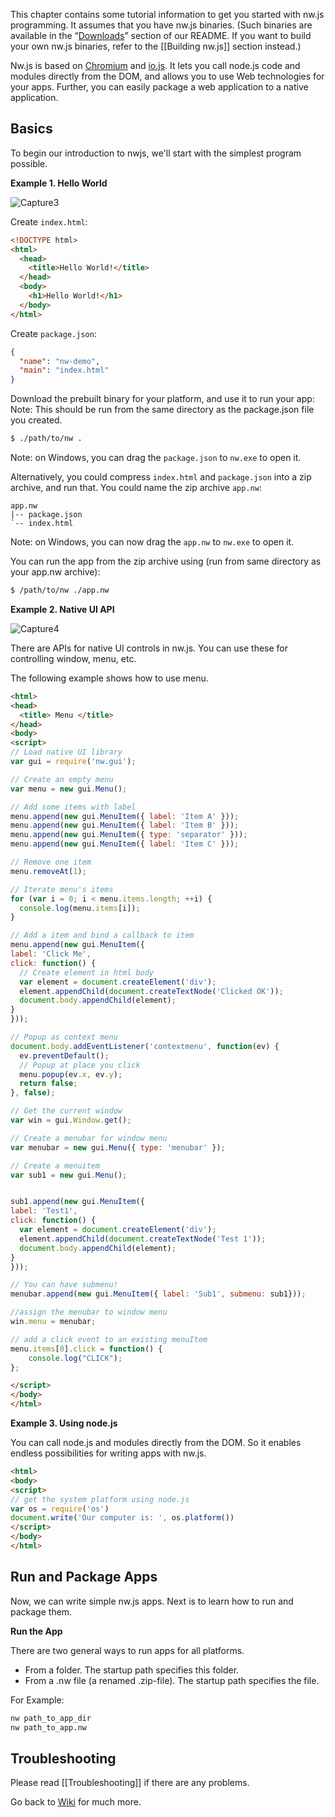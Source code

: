 This chapter contains some tutorial information to get you started with nw.js programming. It assumes that you have nw.js binaries. (Such binaries are available in the “[Downloads](https://github.com/nwjs/nw.js#downloads)” section of our README. If you want to build your own nw.js binaries, refer to the [[Building nw.js]] section instead.)

Nw.js is based on [Chromium](http://www.chromium.org) and [io.js](http://iojs.org/). It lets you call node.js code and modules directly from the DOM, and allows you to use Web technologies for your apps. Further, you can easily package a web application to a native application.

## Basics

To begin our introduction to nwjs, we'll start with the simplest program possible.

**Example 1. Hello World**

![Capture3](https://f.cloud.github.com/assets/2891424/279516/5fba0cca-912b-11e2-983d-c2e8a66c3706.PNG)

Create `index.html`:

```html
<!DOCTYPE html>
<html>
  <head>
    <title>Hello World!</title>
  </head>
  <body>
    <h1>Hello World!</h1>
  </body>
</html>
```

Create `package.json`:

```json
{
  "name": "nw-demo",
  "main": "index.html"
}
```

Download the prebuilt binary for your platform, and use it to run your app:
Note: This should be run from the same directory as the package.json file you created.

```bash
$ ./path/to/nw .
```
Note: on Windows, you can drag the `package.json` to `nw.exe` to open it.

Alternatively, you could compress `index.html` and `package.json` into a zip archive, and run that. You could name the zip archive `app.nw`:

    app.nw
    |-- package.json
    `-- index.html
Note: on Windows, you can now drag the `app.nw` to `nw.exe` to open it.

You can run the app from the zip archive using (run from same directory as your app.nw archive):

```bash
$ /path/to/nw ./app.nw
```


**Example 2. Native UI API**

![Capture4](https://f.cloud.github.com/assets/2891424/279875/e8572dd0-913d-11e2-8a82-ea021ca07ce6.PNG)

There are APIs for native UI controls in nw.js. You can use these for controlling window, menu, etc.

The following example shows how to use menu.

```html
<html>
<head>
  <title> Menu </title>
</head>
<body>
<script>
// Load native UI library
var gui = require('nw.gui');

// Create an empty menu
var menu = new gui.Menu();

// Add some items with label
menu.append(new gui.MenuItem({ label: 'Item A' }));
menu.append(new gui.MenuItem({ label: 'Item B' }));
menu.append(new gui.MenuItem({ type: 'separator' }));
menu.append(new gui.MenuItem({ label: 'Item C' }));

// Remove one item
menu.removeAt(1);

// Iterate menu's items
for (var i = 0; i < menu.items.length; ++i) {
  console.log(menu.items[i]);
}

// Add a item and bind a callback to item
menu.append(new gui.MenuItem({
label: 'Click Me',
click: function() {
  // Create element in html body
  var element = document.createElement('div');
  element.appendChild(document.createTextNode('Clicked OK'));
  document.body.appendChild(element);
}
}));

// Popup as context menu
document.body.addEventListener('contextmenu', function(ev) { 
  ev.preventDefault();
  // Popup at place you click
  menu.popup(ev.x, ev.y);
  return false;
}, false);

// Get the current window
var win = gui.Window.get();

// Create a menubar for window menu
var menubar = new gui.Menu({ type: 'menubar' });

// Create a menuitem
var sub1 = new gui.Menu();


sub1.append(new gui.MenuItem({
label: 'Test1',
click: function() {
  var element = document.createElement('div');
  element.appendChild(document.createTextNode('Test 1'));
  document.body.appendChild(element);
}
}));

// You can have submenu!
menubar.append(new gui.MenuItem({ label: 'Sub1', submenu: sub1}));

//assign the menubar to window menu
win.menu = menubar;

// add a click event to an existing menuItem
menu.items[0].click = function() { 
    console.log("CLICK"); 
};

</script>  
</body>
</html>
```

**Example 3. Using node.js**

You can call node.js and modules directly from the DOM. So it enables endless possibilities for writing apps with nw.js.

```html
<html>
<body>
<script>
// get the system platform using node.js
var os = require('os')
document.write('Our computer is: ', os.platform())
</script>
</body>
</html>
```


## Run and Package Apps

Now, we can write simple nw.js apps. Next is to learn how to run and package them. 

**Run the App**

There are two general ways to run apps for all platforms.

* From a folder. The startup path specifies this folder.
* From a .nw file (a renamed .zip-file). The startup path specifies the file.

For Example:

````bash
nw path_to_app_dir
nw path_to_app.nw
````

## Troubleshooting

Please read [[Troubleshooting]] if there are any problems.

Go back to [Wiki](https://github.com/nwjs/nw.js/wiki) for much more.